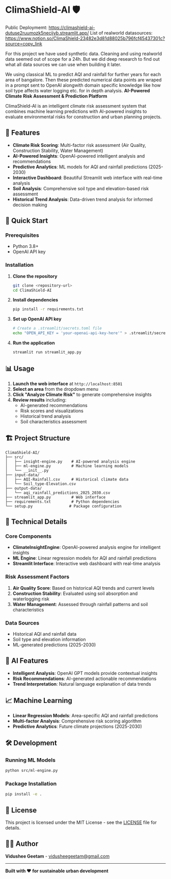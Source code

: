 # ClimaShield-AI 🛡️

Public Deploymemt: https://climashield-ai-dutuse2ruumozk5necijyb.streamlit.app/
List of realworld datasources: https://www.notion.so/ClimaShield-23482e3d81d88025b796fcf45437301c?source=copy_link

For this project we have used synthetic data. Cleaning and using realworld data seemed out of scope for a 24h. But we did deep research to find out what all data sources we can use when building it later.

We using classical ML to predict AQI and rainfall for further years for each area of bangalore. Then these predicted numerical data points are wraped in a prompt sent to OpenAI alongwith domain specific knowledge like how soil type affects water logging etc. for in depth analysis.
**AI-Powered Climate Risk Assessment & Prediction Platform**

ClimaShield-AI is an intelligent climate risk assessment system that combines machine learning predictions with AI-powered insights to evaluate environmental risks for construction and urban planning projects.

## 🌟 Features

- **Climate Risk Scoring**: Multi-factor risk assessment (Air Quality, Construction Stability, Water Management)
- **AI-Powered Insights**: OpenAI-powered intelligent analysis and recommendations
- **Predictive Analytics**: ML models for AQI and rainfall predictions (2025-2030)
- **Interactive Dashboard**: Beautiful Streamlit web interface with real-time analysis
- **Soil Analysis**: Comprehensive soil type and elevation-based risk assessment
- **Historical Trend Analysis**: Data-driven trend analysis for informed decision making

## 🚀 Quick Start

### Prerequisites

- Python 3.8+
- OpenAI API key

### Installation

1. **Clone the repository**

   ```bash
   git clone <repository-url>
   cd ClimaShield-AI
   ```

2. **Install dependencies**

   ```bash
   pip install -r requirements.txt
   ```

3. **Set up OpenAI API key**

   ```bash
   # Create a .streamlit/secrets.toml file
   echo "OPEN_API_KEY = 'your-openai-api-key-here'" > .streamlit/secrets.toml
   ```

4. **Run the application**
   ```bash
   streamlit run streamlit_app.py
   ```

## 📊 Usage

1. **Launch the web interface** at `http://localhost:8501`
2. **Select an area** from the dropdown menu
3. **Click "Analyze Climate Risk"** to generate comprehensive insights
4. **Review results** including:
   - AI-generated recommendations
   - Risk scores and visualizations
   - Historical trend analysis
   - Soil characteristics assessment

## 🏗️ Project Structure

```
ClimaShield-AI/
├── src/
│   ├── insight-engine.py    # AI-powered analysis engine
│   ├── ml-engine.py         # Machine learning models
│   └── __init__.py
├── input-data/
│   ├── AQI-Rainfall.csv     # Historical climate data
│   └── Soil_type-Elevation.csv
├── output-data/
│   └── aqi_rainfall_predictions_2025_2030.csv
├── streamlit_app.py         # Web interface
├── requirements.txt         # Python dependencies
└── setup.py                # Package configuration
```

## 🔧 Technical Details

### Core Components

- **ClimateInsightEngine**: OpenAI-powered analysis engine for intelligent insights
- **ML Engine**: Linear regression models for AQI and rainfall predictions
- **Streamlit Interface**: Interactive web dashboard with real-time analysis

### Risk Assessment Factors

1. **Air Quality Score**: Based on historical AQI trends and current levels
2. **Construction Stability**: Evaluated using soil absorption and waterlogging risk
3. **Water Management**: Assessed through rainfall patterns and soil characteristics

### Data Sources

- Historical AQI and rainfall data
- Soil type and elevation information
- ML-generated predictions (2025-2030)

## 🤖 AI Features

- **Intelligent Analysis**: OpenAI GPT models provide contextual insights
- **Risk Recommendations**: AI-generated actionable recommendations
- **Trend Interpretation**: Natural language explanation of data trends

## 📈 Machine Learning

- **Linear Regression Models**: Area-specific AQI and rainfall predictions
- **Multi-factor Analysis**: Comprehensive risk scoring algorithm
- **Predictive Analytics**: Future climate projections (2025-2030)

## 🛠️ Development

### Running ML Models

```bash
python src/ml-engine.py
```

### Package Installation

```bash
pip install -e .
```

## 📝 License

This project is licensed under the MIT License - see the [LICENSE](LICENSE) file for details.

## 👨‍💻 Author

**Vidushee Geetam** - [vidusheegeetam@gmail.com](mailto:vidusheegeetam@gmail.com)

---

**Built with ❤️ for sustainable urban development**
